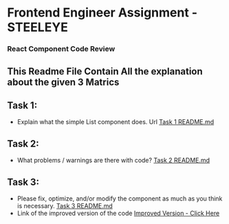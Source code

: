 # Frontend Engineer Assignment - STEELEYE

### React Component Code Review

## This Readme File Contain All the explanation about the given 3 Matrics 

## Task 1: 
- Explain what the simple List component does. Url <a href="#">Task 1 README.md</a> 

## Task 2: 
- What problems / warnings are there with code? <a href="#">Task 2 README.md</a> 

## Task 3:
- Please fix, optimize, and/or modify the component as much as you think is necessary. <a href="#">Task 3 README.md</a> 
- Link of the improved version of the code <a href="#">Improved Version - Click Here</a>
